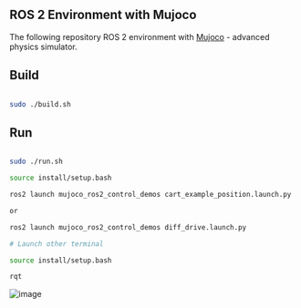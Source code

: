 ## ROS 2 Environment with Mujoco


The following repository ROS 2 environment with [Mujoco](https://mujoco.org/) - advanced physics simulator.

## Build


```bash

sudo ./build.sh

```


## Run

```bash

sudo ./run.sh

```

```bash
source install/setup.bash

ros2 launch mujoco_ros2_control_demos cart_example_position.launch.py

or

ros2 launch mujoco_ros2_control_demos diff_drive.launch.py
```

```bash
# Launch other terminal

source install/setup.bash

rqt
```

![image](https://github.com/user-attachments/assets/0c720c01-bd2c-4e9b-a4d8-2ceec33101f7)



